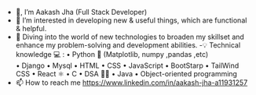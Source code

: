 - 🙏, I’m Aakash Jha (Full Stack Developer)
- 👀 I’m interested in developing new & useful things, which are functional & helpful.
- 🌱 Diving into the world of new technologies to broaden my skillset and enhance my problem-solving and development abilities.
-💡 Technical knowledge 💻  :
• Python 🐍 (Matplotlib, numpy ,pandas ,etc)        
• Django                • Mysql
• HTML                  • CSS
• JavaScript            • BootStarp
• TailWind CSS          • React ⚛️
•  C                    • DSA 🧑‍💻
• Java                  • Object-oriented programming 
- 📫 How to reach me https://www.linkedin.com/in/aakash-jha-a11931257

<!---
Aakash-Jha3903/Aakash-Jha3903 is a ✨ special ✨ repository because its `README.md` (this file) appears on your GitHub profile.
You can click the Preview link to take a look at your changes.
--->
